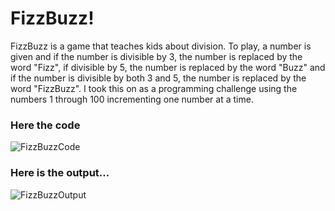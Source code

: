 # FizzBuzz!
FizzBuzz is a game that teaches kids about division. To play, a number is given and if the number is divisible by 3, the number is replaced by the word "Fizz", if divisible by 5, the number is replaced by the word "Buzz" and if the number is divisible by both 3 and 5, the number is replaced by the word "FizzBuzz". I took this on as a programming challenge using the numbers 1 through 100 incrementing one number at a time. 

### Here the code 

![FizzBuzzCode](https://itstaraking.github.io/FizzBuzz/FixxBuzzCSharp/FBCode.png)

### Here is the output...

![FizzBuzzOutput](https://itstaraking.github.io/FizzBuzz/FixxBuzzCSharp/FBImage.png)
